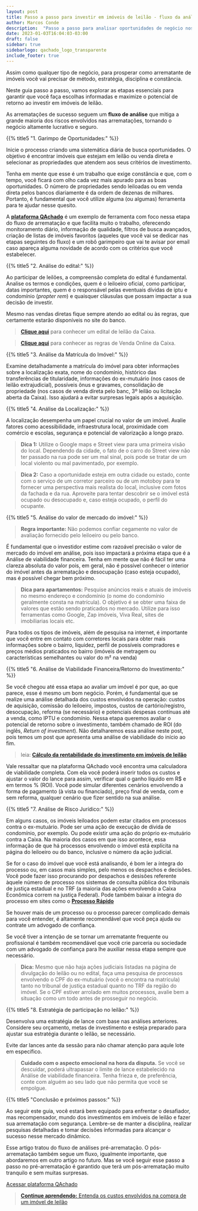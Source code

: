 ```yaml
---
layout: post
title: Passo a passo para investir em imóveis de leilão - fluxo da análise de oportunidades
author: Marcos Conde
description:  "Passo a passo para analisar oportunidades de negócio nos imóveis de leilão extrajudicial em geral, em especial nos imóveis caixa."
date: 2023-01-03T16:04:03-03:00
draft: false
sidebar: true
sidebarlogo: qachado_logo_transparente
include_footer: true
---
```


Assim como qualquer tipo de negócio, para prosperar como arrematante de imóveis você vai precisar de método, estratégia, disciplina e constância. 

Neste guia passo a passo, vamos explorar as etapas essenciais para garantir que você faça escolhas informadas e maximize o potencial de retorno ao investir em imóveis de leilão.

As arrematações de sucesso seguem um **fluxo de análise** que  mitiga a grande maioria dos riscos envolvidos nas arrematações, tornando o negócio altamente lucrativo e seguro.

{{% title5 "1. Garimpo de Oportunidades:" %}}

Inicie o processo criando uma sistemática diária de busca oportunidades. O objetivo é encontrar imóveis que estejam em leilão ou venda direta e selecionar as propriedades que atendem aos seus critérios de investimento.

Tenha em mente que esse é um trabalho que exige constância e que, com o tempo, você ficará com olho cada vez mais apurado para as boas oportunidades. O número de propriedades sendo leiloadas ou em venda direta pelos bancos diariamente é da ordem de dezenas de milhares. Portanto, é fundamental que você utilize alguma (ou algumas) ferramenta para te ajudar nesse quesito.

A **<a href="https://app.qachadoimoveis.com" target="_Blank">plataforma QAchado</a>** é um exemplo de ferramenta com foco nessa etapa do fluxo de arrematação e que facilita muito o trabalho, oferecendo monitoramento diário, informação de qualidade, filtros de busca avançados, criação de listas de imóveis favoritos (aqueles que você vai se dedicar nas etapas seguintes do fluxo) e um robô garimpeiro que vai te avisar por email caso apareça alguma novidade de acordo com os critérios que você estabelecer.

{{% title5 "2. Análise do edital:" %}}

Ao participar de leilões, a compreensão completa do edital é fundamental. Analise os termos e condições, quem é o leiloeiro oficial, como participar, datas importantes, quem é o responsável pelas eventuais dívidas de iptu e condomínio (_propter rem_) e quaisquer cláusulas que possam impactar a sua decisão de investir.

Mesmo nas vendas diretas fique sempre atendo ao edital ou às regras, que certamente estarão disponíveis no site do banco.

>  **<a href="https://venda-imoveis.caixa.gov.br/editais/EL00370223CPARE.PDF" target="_Blank">Clique aqui</a>** para conhecer um edital de leilão da Caixa.

>  **<a href="https://venda-imoveis.caixa.gov.br/editais/regras-VOL/comocomprar.pdf?v=01" target="_Blank">Clique aqui</a>** para conhecer as regras de Venda Online da Caixa.

{{% title5 "3. Análise da Matrícula do Imóvel:" %}}

Examine detalhadamente a matrícula do imóvel para obter informações sobre a localização exata, nome do condomínio, histórico das transferências de titularidade, informações do ex-mutuário (nos casos de leilão extrajudicial), possíveis ônus e gravames, consolidação de propriedade (nos casos de venda direta pelo banc, 3º leilão ou licitação aberta da Caixa). Isso ajudará a evitar surpresas legais após a aquisição.

{{% title5 "4. Análise da Localização:" %}}

A localização desempenha um papel crucial no valor de um imóvel. Avalie fatores como acessibilidade, infraestrutura local, proximidade com comércio e escolas, segurança e potencial de valorização a longo prazo.

> **Dica 1:** Utilize o Google maps e Street view para uma primeira visão do local. Dependendo da cidade, o fato de o carro do Street view não ter passado na rua pode ser um mal sinal, pois pode se tratar de um local violento ou mal pavimentado, por exemplo.

> **Dica 2:** Caso a oportunidade esteja em outra cidade ou estado, conte com o serviço de um corretor parceiro ou de um motoboy para te fornecer uma perspectiva mais realista do local, inclusive com fotos da fachada e da rua. Aproveite para tentar descobrir se o imóvel está ocupado ou desocupado e, caso esteja ocupado, o perfil do ocupante.

{{% title5 "5. Análise do valor de mercado do imóvel:" %}}

> **Regra importante:** Não podemos confiar cegamente no valor de avaliação fornecido pelo leiloeiro ou pelo banco. 

É fundamental que o investidor estime com razoável precisão o valor de mercado do imóvel em análise, pois isso impactará a próxima etapa que é a Análise de viabilidade financeira. Tenha em mente que não é fácil ter uma clareza absoluta do valor pois, em geral, não é possível conhecer o interior do imóvel antes da arrematação e desocupação (caso esteja ocupado), mas é possível chegar bem próximo.

> **Dica para apartamentos:** Pesquise anúncios reais e atuais de imóveis no mesmo endereço e condomínio (o nome do condomínio geralmente consta na matrícula). O objetivo é se obter uma faixa de valores que estão sendo praticados no mercado. Utilize para isso ferramentas como Google, Zap imóveis, Viva Real, sites de imobiliarias locais etc.

Para todos os tipos de imóveis, além de pesquisa na internet, é importante que você entre em contato com corretores locais para obter mais informações sobre o bairro, liquidez, perfil de possíveis compradores e preços médios praticados no bairro (imóveis de metragem ou características semelhantes ou valor do m² na venda)

{{% title5 "6. Análise de Viabilidade Financeira/Retorno do Investimento:" %}}

Se você chegou até essa etapa ao avaliar um imóvel é por que, ao que parece, esse é mesmo um bom negócio. Porém, é fundamental que se realize uma análise detalhada dos custos envolvidos na operação: custos de aquisição, comissão do leiloeiro, impostos, custos de cartório/registro, desocupação, reforma (se necessário) e potenciais despesas contínuas até a venda, como IPTU e condomínio. Nessa etapa queremos avaliar o potencial de retorno sobre o investimento, também chamado de ROI (do inglês, _Return of investment_). Não detalharemos essa análise neste post, pois temos um post que apresenta uma análise de viabilidade do início ao fim.

> leia: **<a href="https://qachadoimoveis.com/blog/rentabilidade_dos_imoveis_de_leilao/" target="_Blank">Cálculo da rentabilidade do investimento em imóveis de leilão</a>**

Vale ressaltar que na plataforma QAchado você encontra uma calculadora de viabilidade completa. Com ela você poderá inserir todos os custos e ajustar o valor do lance para assim, verificar qual o ganho líquido em R$ e em termos % (ROI). Você pode simular diferentes cenários envolvendo a forma de pagamento (à vista ou financiado), preço final de venda, com e sem reforma, qualquer cenário que fizer sentido na sua análise.

{{% title5 "7. Análise de Risco Jurídico:" %}}

Em alguns casos, os imóveis leiloados podem estar citados em processos contra o ex-mutuário. Pode ser uma ação de execução de dívida de condomínio, por exemplo. Ou pode existir uma ação do próprio ex-mutuário contra a Caixa. Na maioria dos casos em que isso acontece, essa informação de que há processos envolvendo o imóvel está explícita na página do leiloeiro ou do banco, inclusive o número da ação judicial. 

Se for o caso do imóvel que você está analisando, é bom ler a íntegra do processo ou, em casos mais simples, pelo menos os despachos e decisões. Você pode fazer isso procurando por despachos e desisões referente àquele número de processo nos sistemas de consulta pública dos tribunais de justiça estadual e no TRF (a maioria das ações envolvendo a Caixa Econômica correm na justiça Federal). Pode também baixar a íntegra do processo em sites como o **<a href="https://www.processorapido.com" target="_Blank">Processo Rápido</a>**

Se houver mais de um processo ou o processo parecer complicado demais para você entender, é altamente recomendável que você peça ajuda ou contrate um advogado de confiança.

Se você tiver a intenção de se tornar um arrematante frequente ou profissional é também recomendável que você crie parceria ou sociedade com um advogado de confiança para lhe auxiliar nessa etapa sempre que necessário.

> **Dica:** Mesmo que não haja ações judiciais listadas na página de divulgação do leilão ou no edital, faça uma pesquisa de processos envolvendo o CPF do ex-mutuário (você o encontra na matrícula) tanto no tribunal de justiça estadual quanto no TRF da região do imóvel. Se o CPF estiver arrolado em muitos processos, avalie bem a situação como um todo antes de prosseguir no negócio.

{{% title5 "8. Estratégia de participação no leilão:" %}}

Desenvolva uma estratégia de lance com base nas análises anteriores. Considere seu orçamento, metas de investimento e esteja preparado para ajustar sua estratégia durante o leilão, se necessário.

Evite dar lances ante da sessão para não chamar atenção para aqule lote em específico.

> **Cuidado com o aspecto emocional na hora da disputa.** Se você se descuidar, poderá ultrapassar o limite de lance estabelecido na Análise de viabilidade financeira. Tenha frieza e, de preferência, conte com alguém ao seu lado que não permita que você se empolgue.

{{% title5 "Conclusão e próximos passos:" %}}

Ao seguir este guia, você estará bem equipado para enfrentar o desafiador, mas recompensador, mundo dos investimentos em imóveis de leilão e fazer sua arrematação com segurança. Lembre-se de manter a disciplina, realizar pesquisas detalhadas e tomar decisões informadas para alcançar o sucesso nesse mercado dinâmico.

Esse artigo tratou do fluxo de análises pré-arrematação. O pós-arrematação também segue um fluxo, igualmente importante, que abordaremos em outro artigo no futuro. Mas se você seguir esse passo a passo no pré-arrematação é garantido que terá um pós-arrematação muito tranquilo e sem muitas surpresas.

<p>
    <a class="button cta rounded primary-btn raised" href="https://app.qachadoimoveis.com">
      Acessar plataforma QAchado
    </a>
</p>

> <a href="/blog/rentabilidade" target=_Blank>**Continue aprendendo:** Entenda os custos envolvidos na compra de um imóvel de leilão</a>









